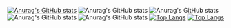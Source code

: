 <!--## Hi there 👋-->

[![Anurag's GitHub stats](https://github-readme-stats.vercel.app/api?username=Lichston)](https://github.com/anuraghazra/github-readme-stats)
![Anurag's GitHub stats](https://github-readme-stats.vercel.app/api?username=Lichston&show=reviews,discussions_started,discussions_answered,prs_merged,prs_merged_percentage)
![Anurag's GitHub stats](https://github-readme-stats.vercel.app/api?username=Lichston&show_icons=true)
![Anurag's GitHub stats](https://github-readme-stats.vercel.app/api?username=Lichston&show_icons=true&theme=tokyonight)
![Anurag's GitHub stats](https://github-readme-stats.vercel.app/api?username=Lichston&show_icons=true&theme=transparent)
[![Top Langs](https://github-readme-stats.vercel.app/api/top-langs/?username=Lichston)](https://github.com/anuraghazra/github-readme-stats)
[![Top Langs](https://github-readme-stats.vercel.app/api/top-langs/?username=Lichston&layout=donut)](https://github.com/anuraghazra/github-readme-stats)



<!--
**Lichston/Lichston** is a ✨ _special_ ✨ repository because its `README.md` (this file) appears on your GitHub profile.

Here are some ideas to get you started:

- 🔭 I’m currently working on ...
- 🌱 I’m currently learning ...
- 👯 I’m looking to collaborate on ...
- 🤔 I’m looking for help with ...
- 💬 Ask me about ...
- 📫 How to reach me: ...
- 😄 Pronouns: ...
- ⚡ Fun fact: ...
-->
